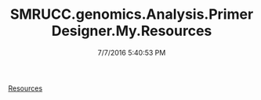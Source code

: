 ﻿---
title: SMRUCC.genomics.Analysis.PrimerDesigner.My.Resources
date: 7/7/2016 5:40:53 PM
---

[Resources](T-SMRUCC.genomics.Analysis.PrimerDesigner.My.Resources.Resources.html)
